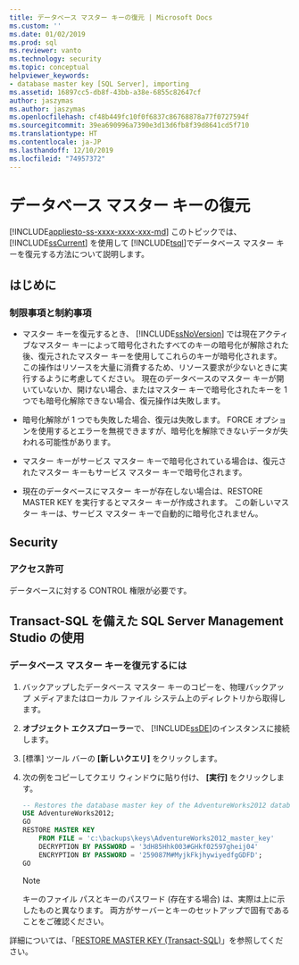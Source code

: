 ```yaml
---
title: データベース マスター キーの復元 | Microsoft Docs
ms.custom: ''
ms.date: 01/02/2019
ms.prod: sql
ms.reviewer: vanto
ms.technology: security
ms.topic: conceptual
helpviewer_keywords:
- database master key [SQL Server], importing
ms.assetid: 16897cc5-db8f-43bb-a38e-6855c82647cf
author: jaszymas
ms.author: jaszymas
ms.openlocfilehash: cf48b449fc10f0f6837c86768878a77f0727594f
ms.sourcegitcommit: 39ea690996a7390e3d13d6fb8f39d8641cd5f710
ms.translationtype: HT
ms.contentlocale: ja-JP
ms.lasthandoff: 12/10/2019
ms.locfileid: "74957372"
---
```

# <a name="restore-a-database-master-key"></a>データベース マスター キーの復元
[!INCLUDE[appliesto-ss-xxxx-xxxx-xxx-md](../../../includes/appliesto-ss-xxxx-xxxx-xxx-md.md)]
  このトピックでは、 [!INCLUDE[ssCurrent](../../../includes/sscurrent-md.md)] を使用して [!INCLUDE[tsql](../../../includes/tsql-md.md)]でデータベース マスター キーを復元する方法について説明します。  
  
## <a name="before-you-begin"></a>はじめに  
  
### <a name="limitations-and-restrictions"></a>制限事項と制約事項  
  
- マスター キーを復元するとき、 [!INCLUDE[ssNoVersion](../../../includes/ssnoversion-md.md)] では現在アクティブなマスター キーによって暗号化されたすべてのキーの暗号化が解除された後、復元されたマスター キーを使用してこれらのキーが暗号化されます。 この操作はリソースを大量に消費するため、リソース要求が少ないときに実行するように考慮してください。 現在のデータベースのマスター キーが開いていないか、開けない場合、またはマスター キーで暗号化されたキーを 1 つでも暗号化解除できない場合、復元操作は失敗します。  
  
- 暗号化解除が 1 つでも失敗した場合、復元は失敗します。 FORCE オプションを使用するとエラーを無視できますが、暗号化を解除できないデータが失われる可能性があります。  
  
- マスター キーがサービス マスター キーで暗号化されている場合は、復元されたマスター キーもサービス マスター キーで暗号化されます。  
  
- 現在のデータベースにマスター キーが存在しない場合は、RESTORE MASTER KEY を実行するとマスター キーが作成されます。 この新しいマスター キーは、サービス マスター キーで自動的に暗号化されません。  
  
## <a name="security"></a>Security  
  
### <a name="permissions"></a>アクセス許可
データベースに対する CONTROL 権限が必要です。  
  
## <a name="using-sql-server-management-studio-with-transact-sql"></a>Transact-SQL を備えた SQL Server Management Studio の使用  
  
### <a name="to-restore-the-database-master-key"></a>データベース マスター キーを復元するには  
  
1. バックアップしたデータベース マスター キーのコピーを、物理バックアップ メディアまたはローカル ファイル システム上のディレクトリから取得します。  
  
2. **オブジェクト エクスプローラー**で、 [!INCLUDE[ssDE](../../../includes/ssde-md.md)]のインスタンスに接続します。  
  
3. [標準] ツール バーの **[新しいクエリ]** をクリックします。  
  
4. 次の例をコピーしてクエリ ウィンドウに貼り付け、 **[実行]** をクリックします。  

    ```sql
    -- Restores the database master key of the AdventureWorks2012 database.  
    USE AdventureWorks2012;  
    GO  
    RESTORE MASTER KEY   
        FROM FILE = 'c:\backups\keys\AdventureWorks2012_master_key'   
        DECRYPTION BY PASSWORD = '3dH85Hhk003#GHkf02597gheij04'   
        ENCRYPTION BY PASSWORD = '259087M#MyjkFkjhywiyedfgGDFD';  
    GO  
    ```  
  
    > [!NOTE]  
    > キーのファイル パスとキーのパスワード (存在する場合) は、実際は上に示したものと異なります。 両方がサーバーとキーのセットアップで固有であることをご確認ください。  
  
 詳細については、「[RESTORE MASTER KEY &#40;Transact-SQL&#41;](../../../t-sql/statements/restore-master-key-transact-sql.md)」を参照してください。  
